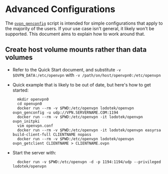 # Advanced Configurations

The [`ovpn_genconfig`](/bin/ovpn_genconfig) script is intended for simple configurations that apply to the majority of the users.  If your use case isn't general, it likely won't be supported.  This document aims to explain how to work around that.

## Create host volume mounts rather than data volumes

* Refer to the Quick Start document, and substitute `-v $OVPN_DATA:/etc/openvpn` with `-v /path/on/host/openvpn0:/etc/openvpn`
* Quick example that is likely to be out of date, but here's how to get started:

        mkdir openvpn0
        cd openvpn0
        docker run --rm -v $PWD:/etc/openvpn lodotek/openvpn ovpn_genconfig -u udp://VPN.SERVERNAME.COM:1194
        docker run --rm -v $PWD:/etc/openvpn -it lodotek/openvpn ovpn_initpki
        vim openvpn.conf
        docker run --rm -v $PWD:/etc/openvpn -it lodotek/openvpn easyrsa build-client-full CLIENTNAME nopass
        docker run --rm -v $PWD:/etc/openvpn lodotek/openvpn ovpn_getclient CLIENTNAME > CLIENTNAME.ovpn

* Start the server with:

        docker run -v $PWD:/etc/openvpn -d -p 1194:1194/udp --privileged lodotek/openvpn
